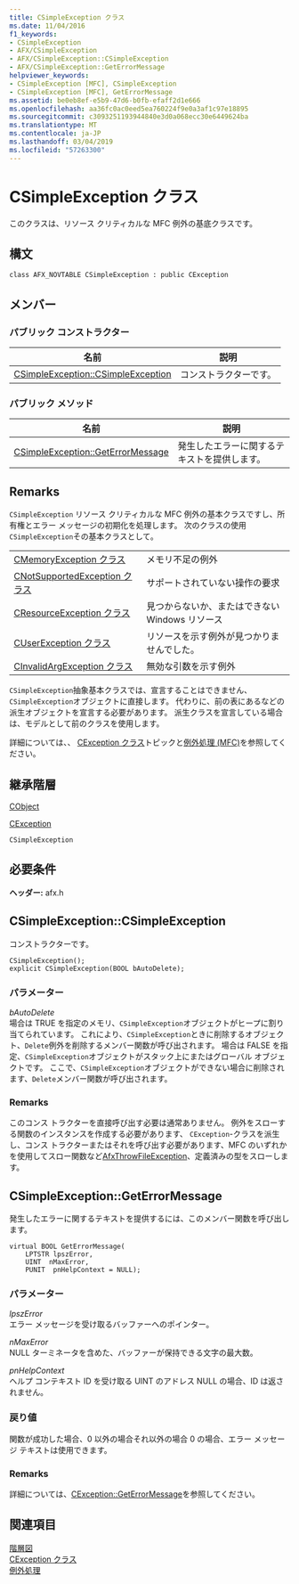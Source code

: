 ```yaml
---
title: CSimpleException クラス
ms.date: 11/04/2016
f1_keywords:
- CSimpleException
- AFX/CSimpleException
- AFX/CSimpleException::CSimpleException
- AFX/CSimpleException::GetErrorMessage
helpviewer_keywords:
- CSimpleException [MFC], CSimpleException
- CSimpleException [MFC], GetErrorMessage
ms.assetid: be0eb8ef-e5b9-47d6-b0fb-efaff2d1e666
ms.openlocfilehash: aa36fc0ac0eed5ea760224f9e0a3af1c97e18895
ms.sourcegitcommit: c3093251193944840e3d0a068ecc30e6449624ba
ms.translationtype: MT
ms.contentlocale: ja-JP
ms.lasthandoff: 03/04/2019
ms.locfileid: "57263300"
---
```

# <a name="csimpleexception-class"></a>CSimpleException クラス

このクラスは、リソース クリティカルな MFC 例外の基底クラスです。

## <a name="syntax"></a>構文

```
class AFX_NOVTABLE CSimpleException : public CException
```

## <a name="members"></a>メンバー

### <a name="public-constructors"></a>パブリック コンストラクター

|名前|説明|
|----------|-----------------|
|[CSimpleException::CSimpleException](#csimpleexception)|コンストラクターです。|

### <a name="public-methods"></a>パブリック メソッド

|名前|説明|
|----------|-----------------|
|[CSimpleException::GetErrorMessage](#geterrormessage)|発生したエラーに関するテキストを提供します。|

## <a name="remarks"></a>Remarks

`CSimpleException` リソース クリティカルな MFC 例外の基本クラスですし、所有権とエラー メッセージの初期化を処理します。 次のクラスの使用`CSimpleException`その基本クラスとして。

|||
|-|-|
|[CMemoryException クラス](../../mfc/reference/cmemoryexception-class.md)|メモリ不足の例外|
|[CNotSupportedException クラス](../../mfc/reference/cnotsupportedexception-class.md)|サポートされていない操作の要求|
|[CResourceException クラス](../../mfc/reference/cresourceexception-class.md)|見つからないか、またはできない Windows リソース|
|[CUserException クラス](../../mfc/reference/cuserexception-class.md)|リソースを示す例外が見つかりませんでした。|
|[CInvalidArgException クラス](../../mfc/reference/cinvalidargexception-class.md)|無効な引数を示す例外|

`CSimpleException`抽象基本クラスでは、宣言することはできません、`CSimpleException`オブジェクトに直接します。 代わりに、前の表にあるなどの派生オブジェクトを宣言する必要があります。 派生クラスを宣言している場合は、モデルとして前のクラスを使用します。

詳細については、、 [CException クラス](../../mfc/reference/cexception-class.md)トピックと[例外処理 (MFC)](../../mfc/exception-handling-in-mfc.md)を参照してください。

## <a name="inheritance-hierarchy"></a>継承階層

[CObject](../../mfc/reference/cobject-class.md)

[CException](../../mfc/reference/cexception-class.md)

`CSimpleException`

## <a name="requirements"></a>必要条件

**ヘッダー:** afx.h

##  <a name="csimpleexception"></a>  CSimpleException::CSimpleException

コンストラクターです。

```
CSimpleException();
explicit CSimpleException(BOOL bAutoDelete);
```

### <a name="parameters"></a>パラメーター

*bAutoDelete*<br/>
場合は TRUE を指定のメモリ、`CSimpleException`オブジェクトがヒープに割り当てられています。 これにより、`CSimpleException`ときに削除するオブジェクト、`Delete`例外を削除するメンバー関数が呼び出されます。 場合は FALSE を指定、`CSimpleException`オブジェクトがスタック上にまたはグローバル オブジェクトです。 ここで、`CSimpleException`オブジェクトができない場合に削除されます、`Delete`メンバー関数が呼び出されます。

### <a name="remarks"></a>Remarks

このコンス トラクターを直接呼び出す必要は通常ありません。 例外をスローする関数のインスタンスを作成する必要があります、 `CException`-クラスを派生し、コンス トラクターまたはそれを呼び出す必要があります、MFC のいずれかを使用してスロー関数など[AfxThrowFileException](exception-processing.md#afxthrowfileexception)、定義済みの型をスローします。

##  <a name="geterrormessage"></a>  CSimpleException::GetErrorMessage

発生したエラーに関するテキストを提供するには、このメンバー関数を呼び出します。

```
virtual BOOL GetErrorMessage(
    LPTSTR lpszError,
    UINT  nMaxError,
    PUNIT  pnHelpContext = NULL);
```

### <a name="parameters"></a>パラメーター

*lpszError*<br/>
エラー メッセージを受け取るバッファーへのポインター。

*nMaxError*<br/>
NULL ターミネータを含めた、バッファーが保持できる文字の最大数。

*pnHelpContext*<br/>
ヘルプ コンテキスト ID を受け取る UINT のアドレス NULL の場合、ID は返されません。

### <a name="return-value"></a>戻り値

関数が成功した場合、0 以外の場合それ以外の場合 0 の場合、エラー メッセージ テキストは使用できます。

### <a name="remarks"></a>Remarks

詳細については、[CException::GetErrorMessage](../../mfc/reference/cfileexception-class.md#geterrormessage)を参照してください。

## <a name="see-also"></a>関連項目

[階層図](../../mfc/hierarchy-chart.md)<br/>
[CException クラス](../../mfc/reference/cexception-class.md)<br/>
[例外処理](../../mfc/exception-handling-in-mfc.md)
